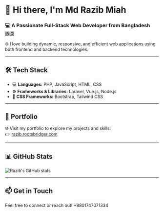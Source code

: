 # 👋 Hi there, I'm Md Razib Miah

### 💻 A Passionate Full-Stack Web Developer from Bangladesh 🇧🇩

🌐 I love building dynamic, responsive, and efficient web applications using both frontend and backend technologies.

---

## 🛠 Tech Stack

- 💻 **Languages:** PHP, JavaScript, HTML, CSS  
- ⚙️ **Frameworks & Libraries:** Laravel, Vue.js, Node.js  
- 🎨 **CSS Frameworks:** Bootstrap, Tailwind CSS  

---

## 🔗 Portfolio

🌐 Visit my portfolio to explore my projects and skills:  
👉 [razib.rootsbridger.com](https://razib.rootsbridger.com)

---

## 📊 GitHub Stats

![Razib's GitHub stats](https://github-readme-stats.vercel.app/api?username=your-razibrazu&show_icons=true&theme=tokyonight)

---

## 📫 Get in Touch

Feel free to connect or reach out!
+8801747071334

